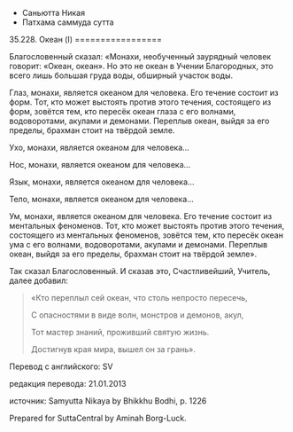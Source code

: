 









* Саньютта Никая
* Патхама саммуда сутта


35\.228\. Океан \(I\)
\=\=\=\=\=\=\=\=\=\=\=\=\=\=\=\=\=



Благословенный сказал: «Монахи, необученный заурядный человек говорит: «Океан, океан»\. Но это не океан в Учении Благородных, это всего лишь большая груда воды, обширный участок воды\.


Глаз, монахи, является океаном для человека\. Его течение состоит из форм\. Тот, кто может выстоять против этого течения, состоящего из форм, зовётся тем, кто пересёк океан глаза с его волнами, водоворотами, акулами и демонами\. Переплыв океан, выйдя за его пределы, брахман стоит на твёрдой земле\.


Ухо, монахи, является океаном для человека…


Нос, монахи, является океаном для человека…


Язык, монахи, является океаном для человека…


Тело, монахи, является океаном для человека…


Ум, монахи, является океаном для человека\. Его течение состоит из ментальных феноменов\. Тот, кто может выстоять против этого течения, состоящего из ментальных феноменов, зовётся тем, кто пересёк океан ума с его волнами, водоворотами, акулами и демонами\. Переплыв океан, выйдя за его пределы, брахман стоит на твёрдой земле»\.


Так сказал Благословенный\. И сказав это, Счастливейший, Учитель, далее добавил:



> «Кто переплыл сей океан, что столь непросто пересечь,  
> 
> С опасностями в виде волн, монстров и демонов, акул,  
> 
> Тот мастер знаний, проживший святую жизнь\.  
> 
> Достигнув края мира, вышел он за грань»\.



Перевод с английского: SV


редакция перевода: 21\.01\.2013


источник: Samyutta Nikaya by Bhikkhu Bodhi, p\. 1226


Prepared for SuttaCentral by Aminah Borg\-Luck\.






